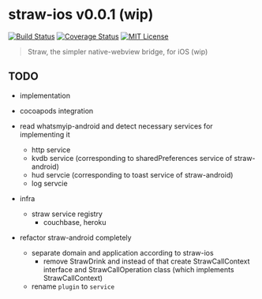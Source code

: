 # straw-ios v0.0.1 (wip)

[![Build Status](https://travis-ci.org/strawjs/straw-ios.svg)](https://travis-ci.org/strawjs/straw-ios)
[![Coverage Status](https://coveralls.io/repos/strawjs/straw-ios/badge.png)](https://coveralls.io/r/strawjs/straw-ios)
[![MIT License](http://img.shields.io/badge/License-MIT-red.svg)]()

> Straw, the simpler native-webview bridge, for iOS (wip)

## TODO

- implementation
- cocoapods integration
- read whatsmyip-android and detect necessary services for implementing it
  - http service
  - kvdb service (corresponding to sharedPreferences service of straw-android)
  - hud servcie (corresponding to toast service of straw-android)
  - log servcie

- infra
  - straw service registry
    - couchbase, heroku

- refactor straw-android completely
  - separate domain and application according to straw-ios
    - remove StrawDrink and instead of that create StrawCallContext interface and StrawCallOperation class (which implements StrawCallContext)
  - rename `plugin` to `service`
